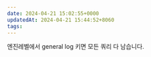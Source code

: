 ```yaml
---
date: 2024-04-21 15:02:55+0000
updatedAt: 2024-04-21 15:44:52+8060
tags: 
---
```

엔진레벨에서 general log 키면 모든 쿼리 다 남습니다.